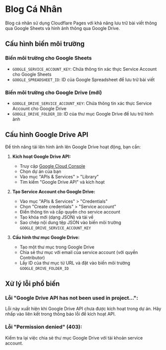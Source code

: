 # Blog Cá Nhân

Blog cá nhân sử dụng Cloudflare Pages với khả năng lưu trữ bài viết thông qua Google Sheets và hình ảnh thông qua Google Drive.

## Cấu hình biến môi trường

### Biến môi trường cho Google Sheets
- `GOOGLE_SERVICE_ACCOUNT_KEY`: Chứa thông tin xác thực Service Account cho Google Sheets
- `GOOGLE_SPREADSHEET_ID`: ID của Google Spreadsheet để lưu trữ bài viết

### Biến môi trường cho Google Drive (mới)
- `GOOGLE_DRIVE_SERVICE_ACCOUNT_KEY`: Chứa thông tin xác thực Service Account cho Google Drive
- `GOOGLE_DRIVE_FOLDER_ID`: ID của thư mục Google Drive để lưu trữ hình ảnh

## Cấu hình Google Drive API

Để tính năng tải lên hình ảnh lên Google Drive hoạt động, bạn cần:

1. **Kích hoạt Google Drive API:**
   - Truy cập [Google Cloud Console](https://console.cloud.google.com/)
   - Chọn dự án của bạn
   - Vào mục "APIs & Services" > "Library"
   - Tìm kiếm "Google Drive API" và kích hoạt
   
2. **Tạo Service Account cho Google Drive:**
   - Vào mục "APIs & Services" > "Credentials"
   - Chọn "Create credentials" > "Service account"
   - Điền thông tin và cấp quyền cho service account
   - Tạo khóa mới (dạng JSON) và tải về
   - Sao chép nội dung tệp JSON vào biến môi trường `GOOGLE_DRIVE_SERVICE_ACCOUNT_KEY`

3. **Cấu hình thư mục Google Drive:**
   - Tạo một thư mục trong Google Drive
   - Chia sẻ thư mục với email của service account (với quyền Contributor)
   - Lấy ID của thư mục từ URL và đặt vào biến môi trường `GOOGLE_DRIVE_FOLDER_ID`

## Xử lý lỗi phổ biến

### Lỗi "Google Drive API has not been used in project...":
Lỗi này xuất hiện khi Google Drive API chưa được kích hoạt trong dự án. Hãy nhấp vào liên kết trong thông báo lỗi để kích hoạt API.

### Lỗi "Permission denied" (403):
Kiểm tra lại việc chia sẻ thư mục Google Drive với tài khoản service account. 